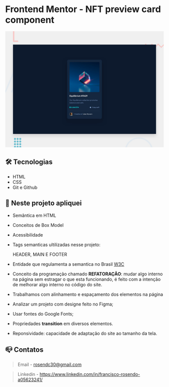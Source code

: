 # Frontend Mentor - NFT preview card component

![Design preview for the NFT preview card component coding challenge](./design/desktop-preview.jpg)

## :hammer_and_wrench: Tecnologias

- HTML
- CSS
- Git e Github


## :nut_and_bolt: Neste projeto apliquei

- Semântica em HTML
- Conceitos de Box Model
- Acessibilidade
- Tags semanticas ultilizadas nesse projeto: 

     HEADER, MAIN E FOOTER

- Entidade que regulamenta a semantica no Brasil [W3C](https://www.w3c.br/Padroes/WebSemantica)
- Conceito da programação chamado <b>REFATORAÇÃO</b>: mudar algo interno na página sem estragar o que esta funcionando, é feito com a intenção de melhorar algo interno no código do site.

- Trabalhamos com alinhamento e espaçamento dos elementos na página

- Analizar um projeto com designe feito no Figma;
- Usar fontes do Google Fonts;
- Propriedades  <strong>transition</strong> em diversos elementos.
- Reponsividade: capacidade de adaptação do site ao tamanho da tela.

## :mailbox_closed: Contatos

> Email - rosendc30@gmail.com

> Linkedin - https://www.linkedin.com/in/francisco-rosendo-a05623241/